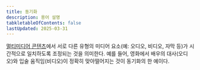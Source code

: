 ```yaml
---
title: 동기화
description: 용어 설명
tabkletableOfContents: false
lastUpdated: 2025-03-31
---
```


[멀티미디어 콘텐츠](multimedia-contents)에서 서로 다른 유형의 미디어 요소(예: 오디오, 비디오, 자막 등)가 시간적으로 일치하도록 조정되는 것을 의미한다. 예를 들어, 영화에서 배우의 대사(오디오)와 입술 움직임(비디오)이 정확히 맞아떨어지는 것이 동기화의 한 예이다.